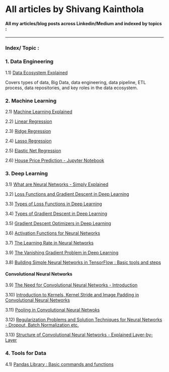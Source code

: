 # All articles by Shivang Kainthola


#### All my articles/blog posts across Linkedin/Medium and indexed by topics : 
---

### Index/ Topic :  

### 1. Data Engineering 

1.1) [Data Ecosystem Explained](https://github.com/HeadHunter28/all_articles/blob/main/Data%20Engineering/Data%20Ecosystem%20Explained.pdf) 

Covers types of data, Big Data, data engineering, data pipeline, ETL process, data repositories, and key roles in the data ecosystem.


### 2. Machine Learning 

2.1) [Machine Learning Explained](https://github.com/HeadHunter28/all_articles/blob/main/Machine%20Learning/Machine%20Learning%20Explained.pdf)

2.2) [Linear Regression](https://shivangkainthola28.medium.com/machine-learning-20d35df8c774)

2.3) [Ridge Regression](https://shivangkainthola28.medium.com/machine-learning-ridge-regression-856dfb34448f)

2.4) [Lasso Regression](https://shivangkainthola28.medium.com/machine-learning-lasso-regression-41339c7e6b92)

2.5) [Elastic Net Regression](https://shivangkainthola28.medium.com/machine-learning-elastic-net-regression-b8fbfb2c1bfe)

2.6) [House Price Prediction - Jupyter Notebook](https://github.com/HeadHunter28/all_articles/blob/main/Deep%20Learning/House%20Price%20Prediction-%20Machine%20Learning.pdf)


### 3. Deep Learning

3.1) [What are Neural Networks - Simply Explained](https://github.com/HeadHunter28/all_articles/blob/main/Deep%20Learning/What%20are%20Neural%20Networks%20-%20Simply%20Explained.pdf)

3.2) [Loss Functions and Gradient Descent in Deep Learning](https://github.com/HeadHunter28/all_articles/blob/main/Deep%20Learning/What%20are%20Loss%20Functions%20in%20Deep%20Learning.pdf)

3.3) [Types of Loss Functions in Deep Learning](https://github.com/HeadHunter28/all_articles/blob/main/Deep%20Learning/Types%20of%20Loss%20Functions.pdf)

3.4) [Types of Gradient Descent in Deep Learning](https://github.com/HeadHunter28/all_articles/blob/main/Deep%20Learning/Types%20of%20Gradient%20Descent.pdf) 

3.5) [Gradient Descent Optimizers in Deep Learning](https://github.com/HeadHunter28/all_articles/blob/main/Deep%20Learning/Gradient%20Descent%20Optimizers%20in%20Deep%20Learning.pdf)

3.6) [Activation Functions for Neural Networks](https://github.com/HeadHunter28/all_articles/blob/main/Deep%20Learning/Activation%20Functions%20in%20Deep%20Learning.pdf)

3.7) [The Learning Rate in Neural Networks](https://github.com/HeadHunter28/all_articles/blob/main/Deep%20Learning/The%20Learning%20Rate%20in%20Deep%20Learning.pdf)

3.9) [The Vanishing Gradient Problem in Deep Learning](https://github.com/HeadHunter28/all_articles/blob/main/Deep%20Learning/Vanishing%20Gradient%20Problem%20in%20Deep%20Learning.pdf)

3.8) [Building Simple Neural Networks in TensorFlow : Basic tools and steps](https://github.com/HeadHunter28/all_articles/blob/main/Deep%20Learning/Building%20Basic%20Neural%20Networks%20with%20TensorFlow.pdf)

#### Convolutional Neural Networks

3.9) [The Need for Convolutional Neural Networks - Introduction](https://github.com/HeadHunter28/all_articles/blob/main/Deep%20Learning/The%20Need%20For%20Convolutional%20Neural%20Networks%20.pdf)

3.10) [Introduction to Kernels, Kernel Stride and Image Padding in Convolutional Neural Networks](https://github.com/HeadHunter28/all_articles/blob/main/Deep%20Learning/Kernels%20-Stride%20and%20Padding%20in%20CNNs.pdf)

3.11) [Pooling in Convolutional Neural Netwoks](https://github.com/HeadHunter28/all_articles/blob/main/Deep%20Learning/Pooling%20in%20CNNs.pdf)

3.12) [Regularization Problems and Solution Techniques for Neural Networks - Dropout, Batch Normalization etc.](https://github.com/HeadHunter28/all_articles/blob/main/Deep%20Learning/Regularization%20for%20Neural%20Networks%20.pdf)

3.13) [Structure of Convolutional Neural Networks - Explained Layer-by-Layer](https://github.com/HeadHunter28/all_articles/blob/main/Deep%20Learning/Structure%20of%20Convolutional%20Neural%20Networks%20.pdf)

### 4. Tools for Data 

4.1) [Pandas Library : Basic commands and functions](https://github.com/HeadHunter28/all_articles/blob/main/Data%20Tools/Basic%20Pandas%20-%20Commands%20and%20Functions.pdf)

